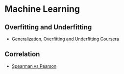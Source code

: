 # Machine Learning


## Overfitting and Underfitting 
* [Generalization, Overfitting and Underfitting Coursera](https://www.coursera.org/lecture/python-machine-learning/overfitting-and-underfitting-fVStr) 
## Correlation  
* [Spearman vs Pearson](https://support.minitab.com/en-us/minitab-express/1/help-and-how-to/modeling-statistics/regression/supporting-topics/basics/a-comparison-of-the-pearson-and-spearman-correlation-methods/)  
